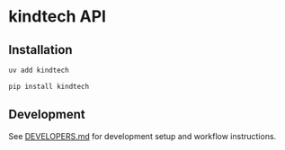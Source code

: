 # kindtech API

## Installation

```bash
uv add kindtech
```

```sh
pip install kindtech
```

## Development

See [DEVELOPERS.md](DEVELOPERS.md) for development setup and workflow instructions.
